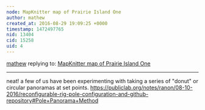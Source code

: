 ```yaml
---
node: MapKnitter map of Prairie Island One
author: mathew
created_at: 2016-08-29 19:09:25 +0000
timestamp: 1472497765
nid: 13404
cid: 15258
uid: 4
---
```




[mathew](../profile/mathew) replying to: [MapKnitter map of Prairie Island One](../notes/jkpetter/08-29-2016/mapknitter-map-of-prairie-island-one)

----
neat! a few of us have been experimenting with taking a series of "donut" or circular panoramas at set points. 
https://publiclab.org/notes/ranon/08-10-2016/reconfigurable-rig-pole-configuration-and-github-repository#Pole+Panorama+Method